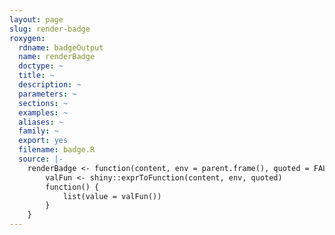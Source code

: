 ```yaml
---
layout: page
slug: render-badge
roxygen:
  rdname: badgeOutput
  name: renderBadge
  doctype: ~
  title: ~
  description: ~
  parameters: ~
  sections: ~
  examples: ~
  aliases: ~
  family: ~
  export: yes
  filename: badge.R
  source: |-
    renderBadge <- function(content, env = parent.frame(), quoted = FALSE) {
        valFun <- shiny::exprToFunction(content, env, quoted)
        function() {
            list(value = valFun())
        }
    }
---
```

